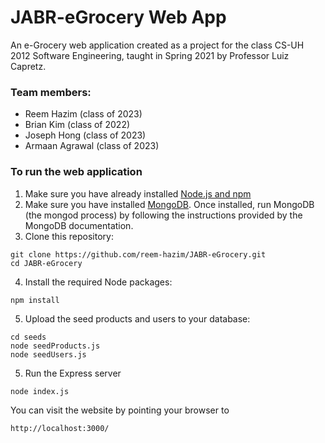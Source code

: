 # JABR-eGrocery Web App
An e-Grocery web application created as a project for the class CS-UH 2012 Software Engineering, taught in Spring 2021 by Professor Luiz Capretz.

### Team members:
- Reem Hazim (class of 2023)
- Brian Kim (class of 2022)
- Joseph Hong (class of 2023)
- Armaan Agrawal (class of 2023)

### To run the web application
1. Make sure you have already installed [Node.js and npm](https://nodejs.org/en/download/)
2. Make sure you have installed [MongoDB](https://docs.mongodb.com/manual/installation/). Once installed, run MongoDB (the mongod process) by following the instructions provided by the MongoDB documentation.
3. Clone this repository: 
```
git clone https://github.com/reem-hazim/JABR-eGrocery.git
cd JABR-eGrocery
```
4. Install the required Node packages:
```
npm install
```
5. Upload the seed products and users to your database:
```
cd seeds
node seedProducts.js
node seedUsers.js
```
5. Run the Express server
```
node index.js
```
You can visit the website by pointing your browser to 
```
http://localhost:3000/
```